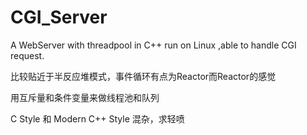 # CGI_Server
A WebServer with threadpool in C++ run on Linux ,able to handle CGI request.

比较贴近于半反应堆模式，事件循环有点为Reactor而Reactor的感觉

用互斥量和条件变量来做线程池和队列

C Style 和 Modern C++ Style 混杂，求轻喷
